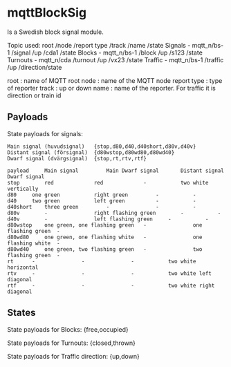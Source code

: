 # mqttBlockSig
Is a Swedish block signal module.

Topic used:
             root  /node /report type  /track  /name     /state
 Signals   - mqtt_n/bs-1 /signal       /up     /cda1     /state
 Blocks    - mqtt_n/bs-1 /block        /up     /s123     /state
 Turnouts  - mqtt_n/cda  /turnout      /up     /vx23     /state
 Traffic   - mqtt_n/bs-1 /traffic      /up     /direction/state

 root        : name of MQTT root
 node        : name of the MQTT node
 report type : type of reporter
 track       : up or down
 name        : name of the reporter. For traffic it is direction or train id

## Payloads
State payloads for signals:

	Main signal (huvudsignal)	{stop,d80,d40,d40short,d80v,d40v}
	Distant signal (försignal)	{d80wstop,d80wd80,d80wd40}
	Dwarf signal (dvärgsignal)	{stop,rt,rtv,rtf}

	payload		Main signal			Main Dwarf signal		Distant signal		Dwarf signal
	stop		red				red				-			two white vertically
	d80		one green			right green			-			-
	d40		two green			left green			-			-
	d40short	three green			-				-			-
	d80v		-				right flashing green		-			-
	d40v		-				left flashing green		-			-
	d80wstop	one green, one flashing green	-				one flashing green	-
	d80wd80		one green, one flashing white	-				one flashing white	-
	d80wd40		one green, two flashing green	-				two flashing green	-
	rt		-				-				-			two white horizontal
	rtv		-				-				-			two white left diagonal
	rtf		-				-				-			two white right diagonal

## States
State payloads for Blocks:
{free,occupied}

State payloads for Turnouts:
{closed,thrown}

State payloads for Traffic direction:
{up,down}
